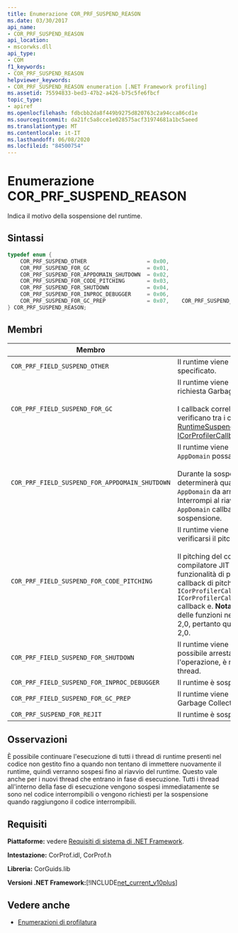 ```yaml
---
title: Enumerazione COR_PRF_SUSPEND_REASON
ms.date: 03/30/2017
api_name:
- COR_PRF_SUSPEND_REASON
api_location:
- mscorwks.dll
api_type:
- COM
f1_keywords:
- COR_PRF_SUSPEND_REASON
helpviewer_keywords:
- COR_PRF_SUSPEND_REASON enumeration [.NET Framework profiling]
ms.assetid: 75594833-bed3-47b2-a426-b75c5fe6fbcf
topic_type:
- apiref
ms.openlocfilehash: fdbcbb2da8f449b9275d820763c2a94cca86cd1e
ms.sourcegitcommit: da21fc5a8cce1e028575acf31974681a1bc5aeed
ms.translationtype: MT
ms.contentlocale: it-IT
ms.lasthandoff: 06/08/2020
ms.locfileid: "84500754"
---
```

# <a name="cor_prf_suspend_reason-enumeration"></a>Enumerazione COR_PRF_SUSPEND_REASON
Indica il motivo della sospensione del runtime.  
  
## <a name="syntax"></a>Sintassi  
  
```cpp  
typedef enum {  
    COR_PRF_SUSPEND_OTHER                   = 0x00,  
    COR_PRF_SUSPEND_FOR_GC                  = 0x01,  
    COR_PRF_SUSPEND_FOR_APPDOMAIN_SHUTDOWN  = 0x02,  
    COR_PRF_SUSPEND_FOR_CODE_PITCHING       = 0x03,  
    COR_PRF_SUSPEND_FOR_SHUTDOWN            = 0x04,  
    COR_PRF_SUSPEND_FOR_INPROC_DEBUGGER     = 0x06,  
    COR_PRF_SUSPEND_FOR_GC_PREP             = 0x07,    COR_PRF_SUSPEND_FOR_REJIT               = 8  
} COR_PRF_SUSPEND_REASON;  
```  
  
## <a name="members"></a>Membri  
  
|Membro|Descrizione|  
|------------|-----------------|  
|`COR_PRF_FIELD_SUSPEND_OTHER`|Il runtime viene sospeso per un motivo non specificato.|  
|`COR_PRF_FIELD_SUSPEND_FOR_GC`|Il runtime viene sospeso per servire una richiesta Garbage Collection.<br /><br /> I callback correlati a Garbage Collection si verificano tra i callback [ICorProfilerCallback:: RuntimeSuspendFinished](icorprofilercallback-runtimesuspendfinished-method.md) e [ICorProfilerCallback:: RuntimeResumeStarted](icorprofilercallback-runtimeresumestarted-method.md) .|  
|`COR_PRF_FIELD_SUSPEND_FOR_APPDOMAIN_SHUTDOWN`|Il runtime viene sospeso in modo che un `AppDomain` possa essere arrestato.<br /><br /> Durante la sospensione del runtime, il runtime determinerà quali thread si trovano nell'oggetto `AppDomain` da arrestare e impostarli su Interrompi al riavvio. Non sono presenti `AppDomain` callback specifici durante questa sospensione.|  
|`COR_PRF_FIELD_SUSPEND_FOR_CODE_PITCHING`|Il runtime viene sospeso in modo che possa verificarsi il pitching del codice.<br /><br /> Il pitching del codice si verifica solo quando il compilatore JIT (just-in-Time) è attivo con la funzionalità di pitching del codice abilitata. I callback di pitching del codice si verificano tra i `ICorProfilerCallback::RuntimeSuspendFinished` `ICorProfilerCallback::RuntimeResumeStarted` callback e. **Nota:**  CLR JIT non esegue il pitch delle funzioni nella .NET Framework versione 2,0, pertanto questo valore non viene usato in 2,0.|  
|`COR_PRF_FIELD_SUSPEND_FOR_SHUTDOWN`|Il runtime viene sospeso in modo che sia possibile arrestarlo. Per completare l'operazione, è necessario sospendere tutti i thread.|  
|`COR_PRF_FIELD_SUSPEND_FOR_INPROC_DEBUGGER`|Il runtime è sospeso per il debug in-process.|  
|`COR_PRF_FIELD_SUSPEND_FOR_GC_PREP`|Il runtime viene sospeso per prepararsi a una Garbage Collection.|  
|`COR_PRF_SUSPEND_FOR_REJIT`|Il runtime è sospeso per la ricompilazione JIT.|  
  
## <a name="remarks"></a>Osservazioni  
 È possibile continuare l'esecuzione di tutti i thread di runtime presenti nel codice non gestito fino a quando non tentano di immettere nuovamente il runtime, quindi verranno sospesi fino al riavvio del runtime. Questo vale anche per i nuovi thread che entrano in fase di esecuzione. Tutti i thread all'interno della fase di esecuzione vengono sospesi immediatamente se sono nel codice interrompibili o vengono richiesti per la sospensione quando raggiungono il codice interrompibili.  
  
## <a name="requirements"></a>Requisiti  
 **Piattaforme:** vedere [Requisiti di sistema di .NET Framework](../../get-started/system-requirements.md).  
  
 **Intestazione:** CorProf.idl, CorProf.h  
  
 **Libreria:** CorGuids.lib  
  
 **Versioni .NET Framework:**[!INCLUDE[net_current_v10plus](../../../../includes/net-current-v10plus-md.md)]  
  
## <a name="see-also"></a>Vedere anche

- [Enumerazioni di profilatura](profiling-enumerations.md)
